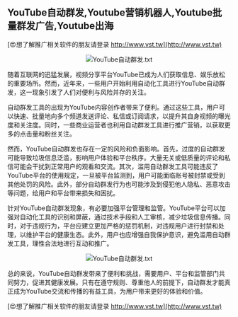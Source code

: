 ## **YouTube自动群发,Youtube营销机器人,Youtube批量群发广告,Youtube出海**

[😍想了解推广相关软件的朋友请登录 http://www.vst.tw](http://www.vst.tw)

 <center><img src="https://vst.tw/MP4/tuiguang/png/2.png" alt="YouTube自动群发.txt"></center>

随着互联网的迅猛发展，视频分享平台YouTube已成为人们获取信息、娱乐放松的重要场所。然而，近年来，一些用户开始利用自动化工具进行YouTube自动群发，这一现象引发了人们对便利与风险并存的关注。

自动群发工具的出现为YouTube内容创作者带来了便利。通过这些工具，用户可以快速、批量地向多个频道发送评论、私信或订阅请求，以提升其自身视频的曝光度和关注度。同时，一些商业运营者也利用自动群发工具进行推广营销，以获取更多的点击量和粉丝关注。

然而，YouTube自动群发也存在一定的风险和负面影响。首先，过度的自动群发可能导致垃圾信息泛滥，影响用户体验和平台秩序。大量无关或低质量的评论和私信可能会干扰到正常用户的观看和交流。其次，滥用自动群发工具可能违反了YouTube平台的使用规定，一旦被平台监测到，用户可能面临账号被封禁或受到其他处罚的风险。此外，部分自动群发行为也可能涉及到侵犯他人隐私、恶意攻击等问题，给用户和平台带来损失和困扰。

针对YouTube自动群发现象，有必要加强平台管理和监管。YouTube平台可以加强对自动化工具的识别和屏蔽，通过技术手段和人工审核，减少垃圾信息传播。同时，对于违规行为，平台应建立更加严格的惩罚机制，对违规用户进行封禁和处理，以维护平台的健康生态。此外，用户也应增强自我保护意识，避免滥用自动群发工具，理性合法地进行互动和推广。

 <center><img src="https://vst.tw/MP4/tuiguang/png/6.png" alt="YouTube自动群发.txt"></center>

总的来说，YouTube自动群发带来了便利和挑战，需要用户、平台和监管部门共同努力，促进其健康发展。只有在遵守规则、尊重他人的前提下，自动群发才能真正成为YouTube交流和传播的有益工具，为用户带来更好的体验和价值。

[😍想了解推广相关软件的朋友请登录 http://www.vst.tw](http://www.vst.tw)



